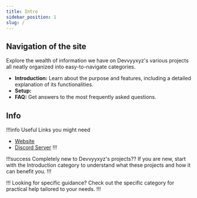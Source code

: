 ```yaml
---
title: Intro
sidebar_position: 1
slug: /
---
```


<!-- ![DEVVYYXYZ](assets/Wordmark.png) -->

## Navigation of the site

Explore the wealth of information we have on Devvyyxyz's various projects all neatly organized into easy-to-navigate categories.

- **Introduction:** Learn about the purpose and features, including a detailed explanation of its functionalities.
- **Setup:** 
- **FAQ:** Get answers to the most frequently asked questions.

## Info

!!!info Useful Links you might need
- [Website](https://docs.devvyy.xyz)
- [Discord Server](https://dev0.devvyy.xyz/discord)
!!!

!!!success Completely new to Devvyyxyz's projects??
If you are new, start with the Introduction category to understand what these projects and how it can benefit you.
!!!

!!! Looking for specific guidance?
Check out the specific category for practical help tailored to your needs.
!!!
